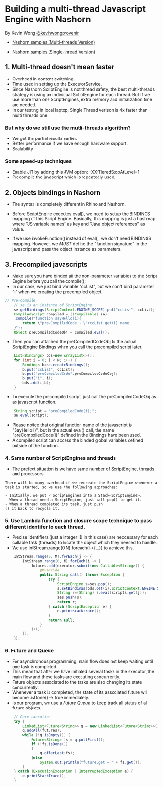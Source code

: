 # Building a multi-thread Javascript Engine with Nashorn

By Kevin Wong [@kevinwongprovenir](https://github.com/kevinwongprovenir)

- [Nashorn samples (Multi-threads Version)](MTSample.java)

- [Nashorn samples (Single-thread Version)](STSample.java)

## 1. Multi-thread doesn't mean faster
- Overhead in content switching.
- Time used in setting up the ExecutorService.
- Since Nashorn ScriptEngine is not thread safety, the best multi-threads strategy is using an individual SctiptEngine for each thread. But If we use more than one ScriptEngines, extra memory and initialization time are needed.
- In our testing in local laptop, Single Thread verison is 4x faster than multi threads one.

### But why do we still use the mutli-threads algorithm?
- We get the partial results earlier.
- Better performance if we have enough hardware support.
- Scalability

### Some speed-up techniques
- Enable JIT by adding this JVM option: -XX:TieredStopAtLevel=1
- Precompile the javascript which is repeatedly used.

## 2. Objects bindings in Nashorn
- The syntax is completely different in Rhino and Nashorn.
- Before ScriptEngine executes eval(), we need to setup the BINDINGS mapping of this Script Engine. Basically, this mapping is just a hashmap where "JS variable names" as key and "Java object references" as value.

- If we use invokeFunction() instead of eval(), we don't need BINDINGS mapping. However, we *MUST* define the "function signature" in the javascript and pass the object instance as parameters.

## 3. Precompiled javascripts
- Make sure you have binded all the non-parameter variables to the Script Engine before you call the compile();
- In our case, we just bind variable "ccList", but we don't bind parameter "i" when we creating the precompiled object. 
```Java
// Pre-compile
	// se is an instance of ScriptEngine
	se.getBindings(ScriptContext.ENGINE_SCOPE).put("ccList", ccList);
	CompiledScript compiled = ((Compilable) se)
	.compile("function sayHello(i){
		return \"pre-CompiledCode - \"+ccList.get(i).name;
	}");
	Object preCompiledCodeObj = compiled.eval();
```
- Then you can attached the preCompiledCodeObj to the actual ScriptEngine Bindings when you call the precompiled script later.
```Java
	List<Bindings> bds=new ArrayList<>();
    for (int i = 0; i < N; i++) {
		Bindings b=se.createBindings();
		b.put("ccList", ccList);
		b.put("preCompiledCode",preCompiledCodeObj);
		b.put("i", i);
		bds.add(i,b);
	}
```
- To execute the precompiled script, just call the preCompiledCodeObj as as javascript function.
```Java
	String script = "preCompiledCode(i);";
	se.eval(script);
```
- Please notice that original function name of the javascript is "SayHello(i)", but in the actual eval() call, the name "preCompoliedCode(i)" defined in the Bindings have been used.
- A compiled script can access the binded global variables defined outside of the function.

### 4. Same number of ScriptEngines and threads
- The prefect situation is we have same number of ScriptEngine, threads and processors

```
There will be many overhead if we recreate the ScriptEngine whenever a task is started, so we use the following approaches:

- Initially, we put P ScriptEngines into a Stack<ScriptEngine>.
- When a thread need a ScriptEngine, just call pop() to get it.
- When a thread completed its task, just push
() it back to recycle it.
```

### 5. Use Lambda function and closure scope technique to pass different identifer to each thread.
- Precise identifiers (just a integer ID in this case) are neccessary for each callable task (threads) to locate the object which they needed to handle.
- We use IntStream.range(0,N).foreach(i->{...}) to achieve this.
```Java
	IntStream.range(0, M).forEach(j -> {
		IntStream.range(0, N).forEach(i -> {
			futures.add(executor.submit(new Callable<String>() {
				@Override
				public String call() throws Exception {
					try {
						ScriptEngine s=ses.pop();
						s.setBindings(bds.get(i),ScriptContext.ENGINE_SCOPE);													
						String r=(String) s.eval(scripts.get(j));
						ses.push(s);
						return r;
					} catch (ScriptException e) {
						e.printStackTrace();
					}
					return null;
				}
			}));
		});
	});
```


### 6. Future and Queue
- For asynchronous programming, main flow does not keep waiting until one task is completed.
- This mean that after we have initiated several tasks in the executor, the main flow and these tasks are executing concurrently.
- Future objects associated to the tasks are also changing its state concurrently.
- Whenever a task is completed, the state of its associated future will become .isDone()--> true immediately.
- Is our program, we use a *Future Queue* to keep track all status of all future objects.
```Java
	// Core execution
	try {
		LinkedList<Future<String>> q = new LinkedList<Future<String>>();
		q.addAll(futures);
		while (!q.isEmpty()) {
			Future<String> fs = q.pollFirst();
			if (!fs.isDone())
			{
				q.offerLast(fs);
			}else
				System.out.println("future.get = " + fs.get());
		}
	} catch (ExecutionException | InterruptedException e) {
		e.printStackTrace();
	}
```
